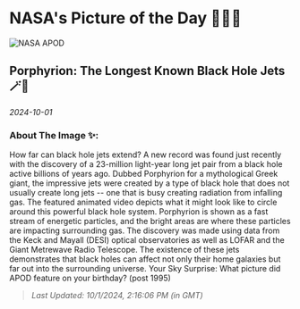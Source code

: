 
# NASA's Picture of the Day 🧑‍🚀💫

  ![NASA APOD](undefined)
  
  ## Porphyrion: The Longest Known Black Hole Jets 🪄🌌
  
  _2024-10-01_
  
  ### About The Image ✨: 
  
  How far can black hole jets extend? A new record was found just recently with the discovery of a 23-million light-year long jet pair from a black hole active billions of years ago.  Dubbed Porphyrion for a mythological Greek giant, the impressive jets were created by a type of black hole that does not usually create long jets -- one that is busy creating radiation from infalling gas. The featured animated video depicts what it might look like to circle around this powerful black hole system.  Porphyrion is shown as a fast stream of energetic particles, and the bright areas are where these particles are impacting surrounding gas. The discovery was made using data from the Keck and Mayall  (DESI) optical observatories as well as LOFAR and the Giant Metrewave Radio Telescope.  The existence of these jets demonstrates that black holes can affect not only their home galaxies but far out into the surrounding universe.   Your Sky Surprise: What picture did APOD feature on your birthday? (post 1995)
  
  
  
  > _Last Updated: 10/1/2024, 2:16:06 PM (in GMT)_
  